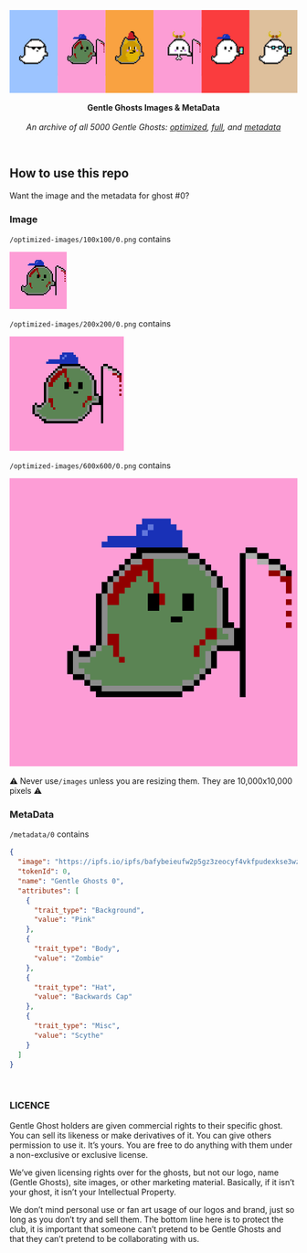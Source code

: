 <p align="center">
  <a><img src="./Banner.jpg" title="Gentle Ghosts Banner Image"/></a>
</p>
<p align="center">
  <b>
    Gentle Ghosts Images & MetaData
  </b>

  <br>
  <br><i>An archive of all 5000 Gentle Ghosts: <a href="/optimized-images">optimized</a>, <a href="/images">full</a>, and <a href="/metadata">metadata</a></i>
</p>

<br/>

## How to use this repo

Want the image and the metadata for ghost #0?

### Image

`/optimized-images/100x100/0.png` contains

![](/optimized-images/100x100/0.png)

`/optimized-images/200x200/0.png` contains

![](/optimized-images/200x200/0.png)

`/optimized-images/600x600/0.png` contains

![](/optimized-images/600x600/0.png)

⚠️ Never use`/images` unless you are resizing them. They are 10,000x10,000 pixels ⚠️

### MetaData

`/metadata/0` contains

```json
{
  "image": "https://ipfs.io/ipfs/bafybeieufw2p5gz3zeocyf4vkfpudexkse3wzqriwoggwbr77btwnyjm4e/0.png",
  "tokenId": 0,
  "name": "Gentle Ghosts 0",
  "attributes": [
    {
      "trait_type": "Background",
      "value": "Pink"
    },
    {
      "trait_type": "Body",
      "value": "Zombie"
    },
    {
      "trait_type": "Hat",
      "value": "Backwards Cap"
    },
    {
      "trait_type": "Misc",
      "value": "Scythe"
    }
  ]
}
```

<br/>

### LICENCE

Gentle Ghost holders are given commercial rights to their specific ghost. You can sell its likeness or make derivatives of it. You can give others permission to use it. It’s yours. You are free to do anything with them under a non-exclusive or exclusive license.

We’ve given licensing rights over for the ghosts, but not our logo, name (Gentle Ghosts), site images, or other marketing material. Basically, if it isn’t your ghost, it isn’t your Intellectual Property.

We don’t mind personal use or fan art usage of our logos and brand, just so long as you don’t try and sell them. The bottom line here is to protect the club, it is important that someone can’t pretend to be Gentle Ghosts and that they can’t pretend to be collaborating with us.

